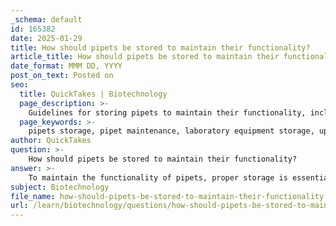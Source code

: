 ```yaml
---
_schema: default
id: 165382
date: 2025-01-29
title: How should pipets be stored to maintain their functionality?
article_title: How should pipets be stored to maintain their functionality?
date_format: MMM DD, YYYY
post_on_text: Posted on
seo:
  title: QuickTakes | Biotechnology
  page_description: >-
    Guidelines for storing pipets to maintain their functionality, including upright storage, avoiding extreme temperatures, keeping them clean and dry, and using protective cases.
  page_keywords: >-
    pipets storage, pipet maintenance, laboratory equipment storage, upright storage, temperature control, clean and dry storage, protective cases, maintenance checks, contamination prevention
author: QuickTakes
question: >-
    How should pipets be stored to maintain their functionality?
answer: >-
    To maintain the functionality of pipets, proper storage is essential. Here are some key guidelines for storing pipets effectively:\n\n1. **Upright Storage**: Always store pipets in an upright position. This prevents any potential damage to the internal mechanisms and ensures that the pipet tips do not get contaminated. Using a pipet stand or holder can help keep them organized and accessible.\n\n2. **Avoid Extreme Temperatures**: Store pipets in a controlled environment, away from extreme temperatures and direct sunlight. High temperatures can affect the materials of the pipet, leading to deformation or malfunction.\n\n3. **Clean and Dry**: Before storing, ensure that the pipets are clean and dry. Residual liquids can lead to contamination or corrosion over time. Regular cleaning and maintenance are crucial to prolonging the lifespan of the pipets.\n\n4. **Use Protective Cases**: If available, use protective cases or covers for pipets, especially if they are not going to be used for an extended period. This helps prevent dust accumulation and physical damage.\n\n5. **Regular Maintenance Checks**: Conduct regular maintenance checks to ensure that the pipets are functioning correctly. This includes checking for any signs of wear or damage and recalibrating as necessary.\n\n6. **Avoid Contact with Contaminants**: Ensure that pipets are stored away from chemicals or substances that could contaminate them. This is particularly important in a laboratory setting where cross-contamination can affect experimental results.\n\nBy following these storage practices, you can help ensure that your pipets remain functional, accurate, and reliable for liquid handling in your laboratory work.
subject: Biotechnology
file_name: how-should-pipets-be-stored-to-maintain-their-functionality.md
url: /learn/biotechnology/questions/how-should-pipets-be-stored-to-maintain-their-functionality
---
```


&nbsp;